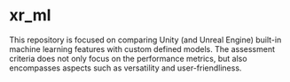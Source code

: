 # xr_ml
This repository is focused on comparing Unity (and Unreal Engine) built-in machine learning features with custom defined models. The assessment criteria does not only focus on the performance metrics, but also encompasses aspects such as versatility and user-friendliness.
